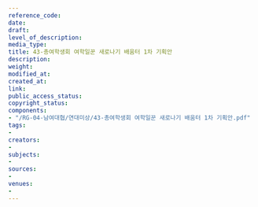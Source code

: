 ```yaml
---
reference_code: 
date: 
draft: 
level_of_description: 
media_type: 
title: 43-총여학생회 여학일꾼 새로나기 배움터 1차 기획안
description: 
weight: 
modified_at: 
created_at: 
link: 
public_access_status: 
copyright_status: 
components:
- "/RG-04-남여대협/연대미상/43-총여학생회 여학일꾼 새로나기 배움터 1차 기획안.pdf"
tags:
- 
creators:
- 
subjects:
- 
sources:
- 
venues:
- 
---
```

